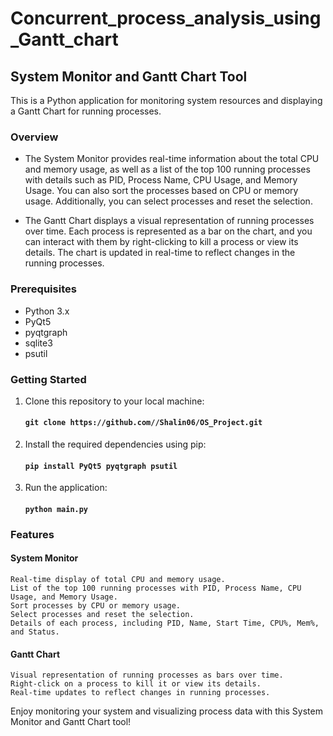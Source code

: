 # Concurrent_process_analysis_using_Gantt_chart

## System Monitor and Gantt Chart Tool

This is a Python application for monitoring system resources and displaying a Gantt Chart for running processes.

### Overview

- The System Monitor provides real-time information about the total CPU and memory usage, as well as a list of the top 100 running processes with details such as PID, Process Name, CPU Usage, and Memory Usage. You can also sort the processes based on CPU or memory usage. Additionally, you can select processes and reset the selection.

- The Gantt Chart displays a visual representation of running processes over time. Each process is represented as a bar on the chart, and you can interact with them by right-clicking to kill a process or view its details. The chart is updated in real-time to reflect changes in the running processes.

### Prerequisites

- Python 3.x
- PyQt5
- pyqtgraph
- sqlite3
- psutil

### Getting Started

1. Clone this repository to your local machine:


   #### `git clone https://github.com//Shalin06/OS_Project.git`

2. Install the required dependencies using pip:


   #### `pip install PyQt5 pyqtgraph psutil`

3. Run the application:

   #### `python main.py`


### Features
#### System Monitor

    Real-time display of total CPU and memory usage.
    List of the top 100 running processes with PID, Process Name, CPU Usage, and Memory Usage.
    Sort processes by CPU or memory usage.
    Select processes and reset the selection.
    Details of each process, including PID, Name, Start Time, CPU%, Mem%, and Status.

#### Gantt Chart

    Visual representation of running processes as bars over time.
    Right-click on a process to kill it or view its details.
    Real-time updates to reflect changes in running processes.

Enjoy monitoring your system and visualizing process data with this System Monitor and Gantt Chart tool!
